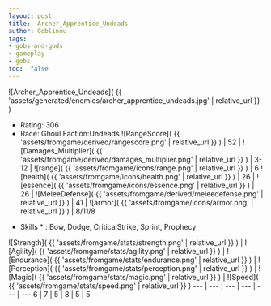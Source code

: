```yaml
---
layout: post
title:  Archer_Apprentice_Undeads
author: Goblinou
tags:
- gobs-and-gods
- gameplay
- gobs
toc:  false
---
```


![Archer_Apprentice_Undeads]( {{ 'assets/generated/enemies/archer_apprentice_undeads.jpg' | relative_url }} )
- Rating: 306
- Race: Ghoul  Faction:Undeads
![RangeScore]( {{ 'assets/fromgame/derived/rangescore.png' | relative_url }} ) | 52 | ![Damages_Multiplier]( {{ 'assets/fromgame/derived/damages_multiplier.png' | relative_url }} ) | 3-12 | ![range]( {{ 'assets/fromgame/icons/range.png' | relative_url }} ) | 6
![health]( {{ 'assets/fromgame/icons/health.png' | relative_url }} ) | 26 | ![essence]( {{ 'assets/fromgame/icons/essence.png' | relative_url }} ) | 26 | ![MeleeDefense]( {{ 'assets/fromgame/derived/meleedefense.png' | relative_url }} ) | 41 | ![armor]( {{ 'assets/fromgame/icons/armor.png' | relative_url }} ) | 8/11/8
* Skills * : Bow, Dodge, CriticalStrike, Sprint, Prophecy

![Strength]( {{ 'assets/fromgame/stats/strength.png' | relative_url }} ) | ![Agility]( {{ 'assets/fromgame/stats/agility.png' | relative_url }} ) | ![Endurance]( {{ 'assets/fromgame/stats/endurance.png' | relative_url }} ) | ![Perception]( {{ 'assets/fromgame/stats/perception.png' | relative_url }} ) | ![Magic]( {{ 'assets/fromgame/stats/magic.png' | relative_url }} ) | ![Speed]( {{ 'assets/fromgame/stats/speed.png' | relative_url }} )
--- | --- | --- | --- | --- | ---
6 | 7 | 5 | 8 | 5 | 5
